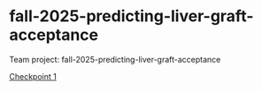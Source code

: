 # fall-2025-predicting-liver-graft-acceptance
Team project: fall-2025-predicting-liver-graft-acceptance



[Checkpoint 1](https://docs.google.com/document/d/10DiEbP9I1G3XYccKOn7K5ndFGJNbdZNPD-gfpPvCwfM/edit?usp=sharing)


